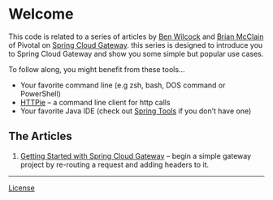 # Welcome

This code is related to a series of articles by [Ben Wilcock][1] and [Brian McClain][2] of Pivotal on [Spring Cloud Gateway][3]. this series is designed to introduce you to Spring Cloud Gateway and show you some simple but popular use cases.

To follow along, you might benefit from these tools...

* Your favorite command line (e.g zsh, bash, DOS command or PowerShell)
* [HTTPie][4] – a command line client for http calls 
* Your favorite Java IDE (check out [Spring Tools][5] if you don’t have one)

## The Articles

1. [Getting Started with Spring Cloud Gateway][6] – begin a simple gateway project by re-routing a request and adding headers to it.

----

[License][7]


[1]: https://twitter.com/benbravo73
[2]: https://twitter.com/BrianMMcClain
[3]: https://spring.io/projects/spring-cloud-gateway
[4]: https://httpie.org/
[5]: https://spring.io/tools
[6]: getting_started.md
[7]: LICENSE